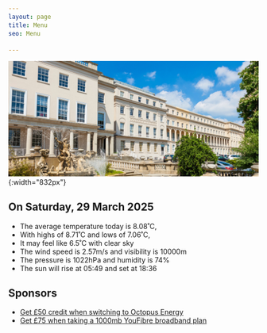 ```yaml
---
layout: page
title: Menu
seo: Menu

---
```


![Logo](/images/logo.jpg){:width="832px"}

<!-- weather_marker starts -->
## On Saturday, 29 March 2025

- The average temperature today is 8.08˚C,
- With highs of 8.71˚C and lows of 7.06˚C,
- It may feel like 6.5˚C with clear sky
- The wind speed is 2.57m/s and visibility is 10000m
- The pressure is 1022hPa and humidity is 74%
- The sun will rise at 05:49 and set at 18:36

<!-- weather_marker ends -->

## Sponsors

- [Get £50 credit when switching to Octopus Energy](https://bit.ly/3oD1nnS)
- [Get £75 when taking a 1000mb YouFibre broadband plan](https://aklam.io/91zWhU?)



